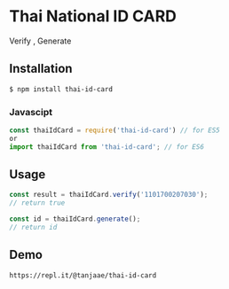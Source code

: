 # Thai National ID CARD
Verify , Generate

## Installation
``` bash
$ npm install thai-id-card
```

### Javascipt 
``` typescript
const thaiIdCard = require('thai-id-card') // for ES5
or
import thaiIdCard from 'thai-id-card'; // for ES6
```

## Usage
``` typescript
const result = thaiIdCard.verify('1101700207030');
// return true

const id = thaiIdCard.generate();
// return id
```

## Demo
```
https://repl.it/@tanjaae/thai-id-card
```
